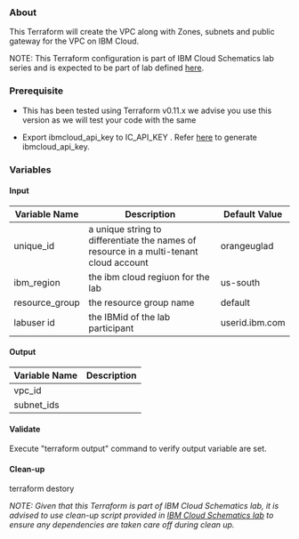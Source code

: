 
### About
This Terraform will create the VPC along with Zones, subnets and public gateway for the VPC on IBM Cloud.

NOTE: This Terraform configuration is part of IBM Cloud Schematics lab series and is expected to be part of lab defined [here](../schematics/01-vpc).
### Prerequisite

* This has been tested using Terraform v0.11.x we advise you use this version as we will test your code with the same

* Export ibmcloud_api_key to IC_API_KEY . Refer [here](https://cloud.ibm.com/docs/iam?topic=iam-userapikey#userapikey) to generate ibmcloud_api_key.

### Variables

#### Input
|Variable Name|Description|Default Value|
|-------------|-----------|-------------|
|unique_id|a unique string to differentiate the names of resource in a multi-tenant cloud account|orangeuglad|
|ibm_region|the ibm cloud regiuon for the lab|us-south|
|resource_group|the resource group name|default|
|labuser id|the IBMid of the lab participant|userid.ibm.com|

#### Output
|Variable Name|Description|
|-------------|-----------|
|vpc_id||
|subnet_ids||

#### Validate

Execute "terraform output" command to verify output variable are set.

#### Clean-up
terraform destory

*NOTE: Given that this Terraform is part of IBM Cloud Schematics lab, it is advised to use clean-up script provided in [IBM Cloud Schematics lab](../schematics/01-vpc) to ensure any dependencies are taken care off during clean up.*